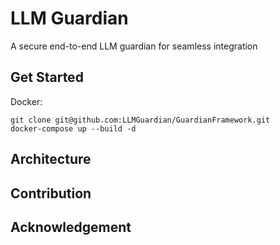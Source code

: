 # LLM Guardian
A secure end-to-end LLM guardian for seamless integration

## Get Started
Docker:
```
git clone git@github.com:LLMGuardian/GuardianFramework.git
docker-compose up --build -d
```

## Architecture


## Contribution

## Acknowledgement
